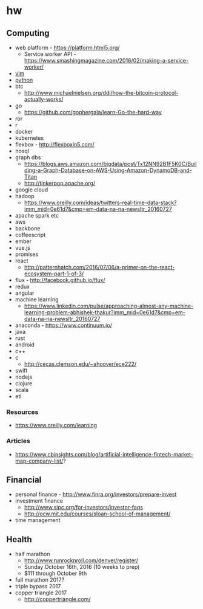 # hw

## Computing

* web platform - https://platform.html5.org/
  - Service worker API - https://www.smashingmagazine.com/2016/02/making-a-service-worker/
* [vim](./vim)
* [python](./python)
* btc
  - http://www.michaelnielsen.org/ddi/how-the-bitcoin-protocol-actually-works/
* go
  - https://github.com/gophergala/learn-Go-the-hard-way
* ror
* r
* docker
* kubernetes
* flexbox - http://flexboxin5.com/
* nosql
* graph dbs
  - https://blogs.aws.amazon.com/bigdata/post/Tx12NN92B1F5K0C/Building-a-Graph-Database-on-AWS-Using-Amazon-DynamoDB-and-Titan
  - http://tinkerpop.apache.org/
* google cloud
* hadoop
  - https://www.oreilly.com/ideas/twitters-real-time-data-stack?imm_mid=0e61d7&cmp=em-data-na-na-newsltr_20160727
* apache spark etc
* aws
* backbone
* coffeescript
* ember
* vue.js
* promises
* react
  - http://patternhatch.com/2016/07/06/a-primer-on-the-react-ecosystem-part-1-of-3/
* flux - http://facebook.github.io/flux/
* redux
* angular
* machine learning
  - https://www.linkedin.com/pulse/approaching-almost-any-machine-learning-problem-abhishek-thakur?imm_mid=0e61d7&cmp=em-data-na-na-newsltr_20160727
* anaconda - https://www.continuum.io/
* java
* rust
* android
* c++
* c
  - http://cecas.clemson.edu/~ahoover/ece222/
* swift
* nodejs
* clojure
* scala
* etl

### Resources

* https://www.oreilly.com/learning

### Articles

* https://www.cbinsights.com/blog/artificial-intelligence-fintech-market-map-company-list/?

## Financial

* personal finance - http://www.finra.org/investors/prepare-invest
* investment finance
  - http://www.sipc.org/for-investors/investor-faqs
  - http://ocw.mit.edu/courses/sloan-school-of-management/
* time management

## Health

* half marathon
  - http://www.runrocknroll.com/denver/register/
  - Sunday October 16th, 2016 (10 weeks to prep)
  - $111 through October 9th
* full marathon 2017?
* triple bypass 2017
* copper triangle 2017
  - http://coppertriangle.com/
